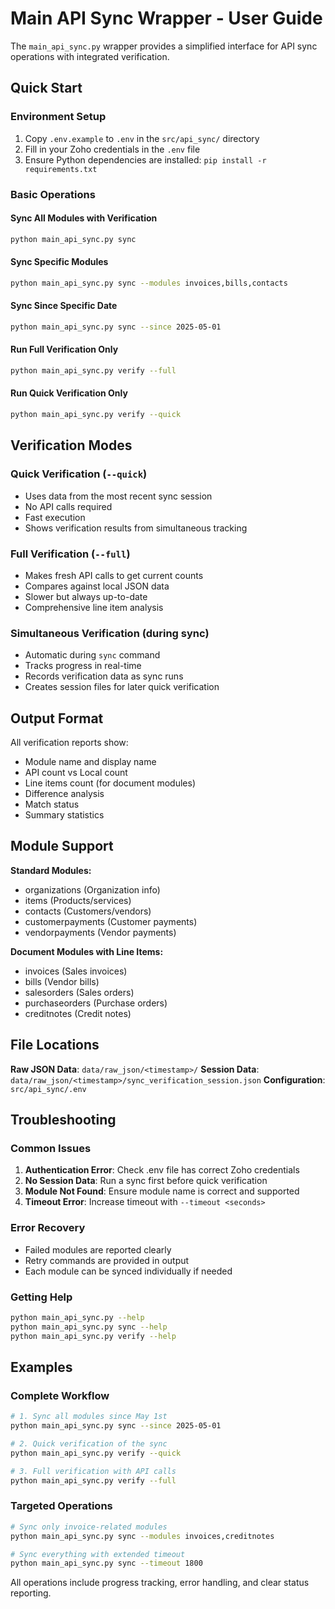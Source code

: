 # Main API Sync Wrapper - User Guide

The `main_api_sync.py` wrapper provides a simplified interface for API sync operations with integrated verification.

## Quick Start

### Environment Setup
1. Copy `.env.example` to `.env` in the `src/api_sync/` directory
2. Fill in your Zoho credentials in the `.env` file
3. Ensure Python dependencies are installed: `pip install -r requirements.txt`

### Basic Operations

#### Sync All Modules with Verification
```bash
python main_api_sync.py sync
```

#### Sync Specific Modules  
```bash
python main_api_sync.py sync --modules invoices,bills,contacts
```

#### Sync Since Specific Date
```bash
python main_api_sync.py sync --since 2025-05-01
```

#### Run Full Verification Only
```bash
python main_api_sync.py verify --full
```

#### Run Quick Verification Only
```bash
python main_api_sync.py verify --quick
```

## Verification Modes

### Quick Verification (`--quick`)
- Uses data from the most recent sync session
- No API calls required
- Fast execution
- Shows verification results from simultaneous tracking

### Full Verification (`--full`) 
- Makes fresh API calls to get current counts
- Compares against local JSON data
- Slower but always up-to-date
- Comprehensive line item analysis

### Simultaneous Verification (during sync)
- Automatic during `sync` command
- Tracks progress in real-time
- Records verification data as sync runs
- Creates session files for later quick verification

## Output Format

All verification reports show:
- Module name and display name
- API count vs Local count
- Line items count (for document modules)
- Difference analysis
- Match status
- Summary statistics

## Module Support

**Standard Modules:**
- organizations (Organization info)
- items (Products/services)
- contacts (Customers/vendors)
- customerpayments (Customer payments)
- vendorpayments (Vendor payments)

**Document Modules with Line Items:**
- invoices (Sales invoices)
- bills (Vendor bills)
- salesorders (Sales orders)
- purchaseorders (Purchase orders)
- creditnotes (Credit notes)

## File Locations

**Raw JSON Data**: `data/raw_json/<timestamp>/`
**Session Data**: `data/raw_json/<timestamp>/sync_verification_session.json`
**Configuration**: `src/api_sync/.env`

## Troubleshooting

### Common Issues
1. **Authentication Error**: Check .env file has correct Zoho credentials
2. **No Session Data**: Run a sync first before quick verification
3. **Module Not Found**: Ensure module name is correct and supported
4. **Timeout Error**: Increase timeout with `--timeout <seconds>`

### Error Recovery
- Failed modules are reported clearly
- Retry commands are provided in output
- Each module can be synced individually if needed

### Getting Help
```bash
python main_api_sync.py --help
python main_api_sync.py sync --help
python main_api_sync.py verify --help
```

## Examples

### Complete Workflow
```bash
# 1. Sync all modules since May 1st
python main_api_sync.py sync --since 2025-05-01

# 2. Quick verification of the sync
python main_api_sync.py verify --quick

# 3. Full verification with API calls
python main_api_sync.py verify --full
```

### Targeted Operations
```bash
# Sync only invoice-related modules
python main_api_sync.py sync --modules invoices,creditnotes

# Sync everything with extended timeout
python main_api_sync.py sync --timeout 1800
```

All operations include progress tracking, error handling, and clear status reporting.
